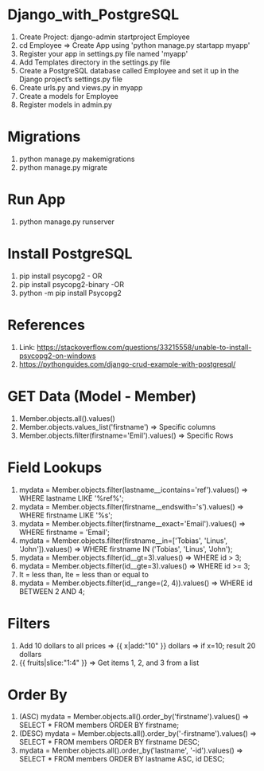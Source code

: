 # Django_with_PostgreSQL

1. Create Project: django-admin startproject Employee
2. cd Employee => Create App using 'python manage.py startapp myapp'
3. Register your app in settings.py file named 'myapp'
4. Add Templates directory in the settings.py file
5. Create a PostgreSQL database called Employee and set it up in the Django project’s settings.py file
6. Create urls.py and views.py in myapp
7. Create a models for Employee
8. Register models in admin.py


# Migrations

1. python manage.py makemigrations
2. python manage.py migrate

# Run App

1. python manage.py runserver

# Install PostgreSQL

1. pip install psycopg2 - OR
2. pip install psycopg2-binary -OR
3. python -m pip install Psycopg2

# References

1. Link: https://stackoverflow.com/questions/33215558/unable-to-install-psycopg2-on-windows
2. https://pythonguides.com/django-crud-example-with-postgresql/ 

# GET Data (Model - Member)

1. Member.objects.all().values()
2. Member.objects.values_list('firstname')  => Specific columns
3. Member.objects.filter(firstname='Emil').values() => Specific Rows

# Field Lookups

1. mydata = Member.objects.filter(lastname__icontains='ref').values() => WHERE lastname LIKE '%ref%'; 
2. mydata = Member.objects.filter(firstname__endswith='s').values() => WHERE firstname LIKE '%s';
3. mydata = Member.objects.filter(firstname__exact='Email').values() => WHERE firstname = 'Email';
4. mydata = Member.objects.filter(firstname__in=['Tobias', 'Linus', 'John']).values() => WHERE firstname IN ('Tobias', 'Linus', 'John');
5. mydata = Member.objects.filter(id__gt=3).values() => WHERE id > 3;
6. mydata = Member.objects.filter(id__gte=3).values() => WHERE id >= 3;
7. lt = less than, lte = less than or equal to
8. mydata = Member.objects.filter(id__range=(2, 4)).values() => WHERE id BETWEEN 2 AND 4;

# Filters

1. Add 10 dollars to all prices => {{ x|add:"10" }} dollars => if x=10; result 20 dollars
2. {{ fruits|slice:"1:4" }} => Get items 1, 2, and 3 from a list

# Order By

1. (ASC) mydata = Member.objects.all().order_by('firstname').values()  => SELECT * FROM members ORDER BY firstname;
2. (DESC) mydata = Member.objects.all().order_by('-firstname').values() => SELECT * FROM members ORDER BY firstname DESC;
3. mydata = Member.objects.all().order_by('lastname', '-id').values() => SELECT * FROM members ORDER BY lastname ASC, id DESC;
